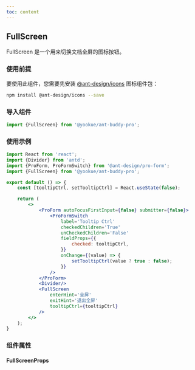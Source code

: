 ```yaml
---
toc: content
---
```


## FullScreen

FullScreen 是一个用来切换文档全屏的图标按钮。

### 使用前提

要使用此组件，您需要先安装 <a href='https://github.com/ant-design/ant-design-icons' target='_blank'>@ant-design/icons</a> 图标组件包：

```bash
npm install @ant-design/icons --save
```

### 导入组件

```jsx | pure
import {FullScreen} from '@yookue/ant-buddy-pro';
```

### 使用示例

```jsx
import React from 'react';
import {Divider} from 'antd';
import {ProForm, ProFormSwitch} from '@ant-design/pro-form';
import {FullScreen} from '@yookue/ant-buddy-pro';

export default () => {
    const [tooltipCtrl, setTooltipCtrl] = React.useState(false);

    return (
        <>
            <ProForm autoFocusFirstInput={false} submitter={false}>
                <ProFormSwitch
                    label='Tooltip Ctrl'
                    checkedChildren='True'
                    unCheckedChildren='False'
                    fieldProps={{
                        checked: tooltipCtrl,
                    }}
                    onChange={(value) => {
                        setTooltipCtrl(value ? true : false);
                    }}
                />
            </ProForm>
            <Divider/>
            <FullScreen
                enterHint='全屏'
                exitHint='退出全屏'
                tooltipCtrl={tooltipCtrl}
            />
        </>
    );
}
```

### 组件属性

#### FullScreenProps

<API src="@/field/FullScreen/index.tsx" hideTitle></API>
